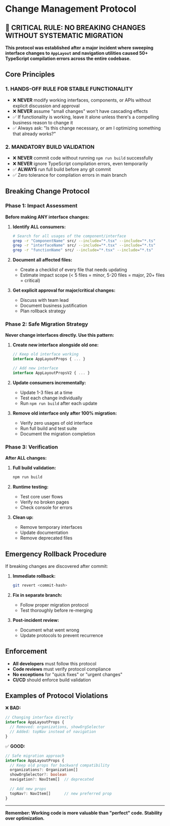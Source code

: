 # Change Management Protocol

## 🚨 CRITICAL RULE: NO BREAKING CHANGES WITHOUT SYSTEMATIC MIGRATION

**This protocol was established after a major incident where sweeping interface changes to `AppLayout` and navigation utilities caused 50+ TypeScript compilation errors across the entire codebase.**

## Core Principles

### 1. **HANDS-OFF RULE FOR STABLE FUNCTIONALITY**
- ❌ **NEVER** modify working interfaces, components, or APIs without explicit discussion and approval
- ❌ **NEVER** assume "small changes" won't have cascading effects
- ✅ If functionality is working, leave it alone unless there's a compelling business reason to change it
- ✅ Always ask: "Is this change necessary, or am I optimizing something that already works?"

### 2. **MANDATORY BUILD VALIDATION**
- ❌ **NEVER** commit code without running `npm run build` successfully
- ❌ **NEVER** ignore TypeScript compilation errors, even temporarily
- ✅ **ALWAYS** run full build before any git commit
- ✅ Zero tolerance for compilation errors in main branch

## Breaking Change Protocol

### Phase 1: Impact Assessment
**Before making ANY interface changes:**

1. **Identify ALL consumers:**
   ```bash
   # Search for all usages of the component/interface
   grep -r "ComponentName" src/ --include="*.tsx" --include="*.ts"
   grep -r "interfaceName" src/ --include="*.tsx" --include="*.ts"
   grep -r "functionName" src/ --include="*.tsx" --include="*.ts"
   ```

2. **Document all affected files:**
   - Create a checklist of every file that needs updating
   - Estimate impact scope (< 5 files = minor, 5-20 files = major, 20+ files = critical)

3. **Get explicit approval for major/critical changes:**
   - Discuss with team lead
   - Document business justification
   - Plan rollback strategy

### Phase 2: Safe Migration Strategy
**Never change interfaces directly. Use this pattern:**

1. **Create new interface alongside old one:**
   ```typescript
   // Keep old interface working
   interface AppLayoutProps { ... }
   
   // Add new interface
   interface AppLayoutPropsV2 { ... }
   ```

2. **Update consumers incrementally:**
   - Update 1-3 files at a time
   - Test each change individually
   - Run `npm run build` after each update

3. **Remove old interface only after 100% migration:**
   - Verify zero usages of old interface
   - Run full build and test suite
   - Document the migration completion

### Phase 3: Verification
**After ALL changes:**

1. **Full build validation:**
   ```bash
   npm run build
   ```

2. **Runtime testing:**
   - Test core user flows
   - Verify no broken pages
   - Check console for errors

3. **Clean up:**
   - Remove temporary interfaces
   - Update documentation
   - Remove deprecated files

## Emergency Rollback Procedure

If breaking changes are discovered after commit:

1. **Immediate rollback:**
   ```bash
   git revert <commit-hash>
   ```

2. **Fix in separate branch:**
   - Follow proper migration protocol
   - Test thoroughly before re-merging

3. **Post-incident review:**
   - Document what went wrong
   - Update protocols to prevent recurrence

## Enforcement

- **All developers** must follow this protocol
- **Code reviews** must verify protocol compliance
- **No exceptions** for "quick fixes" or "urgent changes"
- **CI/CD** should enforce build validation

## Examples of Protocol Violations

❌ **BAD:**
```typescript
// Changing interface directly
interface AppLayoutProps {
  // Removed: organizations, showOrgSelector  
  // Added: topNav instead of navigation
}
```

✅ **GOOD:**
```typescript
// Safe migration approach
interface AppLayoutProps {
  // Keep old props for backward compatibility
  organizations?: Organization[]
  showOrgSelector?: boolean
  navigation?: NavItem[]  // deprecated
  
  // Add new props
  topNav?: NavItem[]      // new preferred prop
}
```

---

**Remember: Working code is more valuable than "perfect" code. Stability over optimization.** 